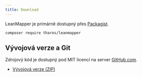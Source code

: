 ```yaml
---
title: Download
---
```


LeanMapper je primárně dostupný přes [Packagist](https://packagist.org/packages/tharos/leanmapper).

```
composer require tharos/leanmapper
```


## Vývojová verze a Git

Zdrojový kód je dostupný pod MIT licencí na server [GitHub.com](https://github.com/tharos/leanmapper).

* [Vývojová verze (ZIP)](https://github.com/Tharos/LeanMapper/archive/develop.zip)
